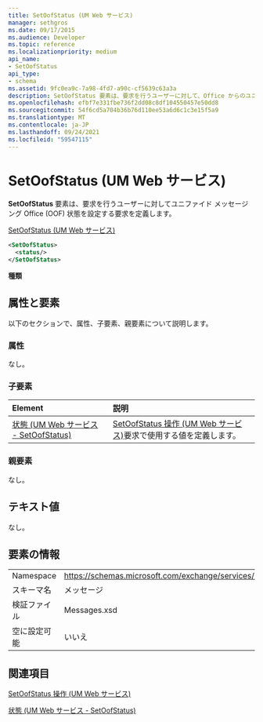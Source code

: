 ```yaml
---
title: SetOofStatus (UM Web サービス)
manager: sethgros
ms.date: 09/17/2015
ms.audience: Developer
ms.topic: reference
ms.localizationpriority: medium
api_name:
- SetOofStatus
api_type:
- schema
ms.assetid: 9fc0ea9c-7a98-4fd7-a90c-cf5639c63a3a
description: SetOofStatus 要素は、要求を行うユーザーに対して、Office からのユニファイド メッセージング (OOF) 状態を設定する要求を定義します。
ms.openlocfilehash: efbf7e331fbe736f2dd08c8df104550457e50dd8
ms.sourcegitcommit: 54f6cd5a704b36b76d110ee53a6d6c1c3e15f5a9
ms.translationtype: MT
ms.contentlocale: ja-JP
ms.lasthandoff: 09/24/2021
ms.locfileid: "59547115"
---
```

# <a name="setoofstatus-um-web-service"></a>SetOofStatus (UM Web サービス)

**SetOofStatus** 要素は、要求を行うユーザーに対してユニファイド メッセージング Office (OOF) 状態を設定する要求を定義します。 
  
[SetOofStatus (UM Web サービス)](setoofstatus-um-web-service.md)
  
```xml
<SetOofStatus>
  <status/>
</SetOofStatus>
```

 **種類**
## <a name="attributes-and-elements"></a>属性と要素

以下のセクションで、属性、子要素、親要素について説明します。
  
### <a name="attributes"></a>属性

なし。
  
### <a name="child-elements"></a>子要素

|**Element**|**説明**|
|:-----|:-----|
|[状態 (UM Web サービス - SetOofStatus)](status-um-web-servicesetoofstatus.md) <br/> |[SetOofStatus 操作 (UM Web サービス)](setoofstatus-operation-um-web-service.md)要求で使用する値を定義します。  <br/> |
   
### <a name="parent-elements"></a>親要素

なし。
  
## <a name="text-value"></a>テキスト値

なし。
  
## <a name="element-information"></a>要素の情報

|||
|:-----|:-----|
|Namespace  <br/> |https://schemas.microsoft.com/exchange/services/2006/messages  <br/> |
|スキーマ名  <br/> |メッセージ  <br/> |
|検証ファイル  <br/> |Messages.xsd  <br/> |
|空に設定可能  <br/> |いいえ  <br/> |
   
## <a name="see-also"></a>関連項目



[SetOofStatus 操作 (UM Web サービス)](setoofstatus-operation-um-web-service.md)
  
[状態 (UM Web サービス - SetOofStatus)](status-um-web-servicesetoofstatus.md)

